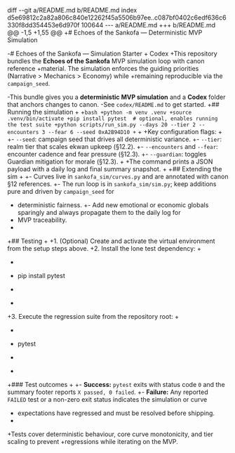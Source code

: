 diff --git a/README.md b/README.md
index d5e69812c2a82a806c840e12262f45a5506b97ee..c087bf0402c6edf636c6330f8dd354453e6d970f 100644
--- a/README.md
+++ b/README.md
@@ -1,5 +1,55 @@
+# Echoes of the Sankofa — Deterministic MVP Simulation
 
-# Echoes of the Sankofa — Simulation Starter + Codex
+This repository bundles the **Echoes of the Sankofa** MVP simulation loop with canon reference
+material. The simulation enforces the guiding priorities (Narrative > Mechanics > Economy) while
+remaining reproducible via the `campaign_seed`.
 
-This bundle gives you a **deterministic MVP simulation** and a **Codex** folder that anchors changes to canon.
-See `codex/README.md` to get started.
+## Running the simulation
+
+```bash
+python -m venv .venv
+source .venv/bin/activate
+pip install pytest  # optional, enables running the test suite
+python scripts/run_sim.py --days 20 --tier 2 --encounters 3 --fear 6 --seed 0xA2B94D10
+```
+
+Key configuration flags:
+
+- `--seed`: campaign seed that drives all deterministic variance.
+- `--tier`: realm tier that scales ekwan upkeep (§12.2).
+- `--encounters` and `--fear`: encounter cadence and fear pressure (§12.3).
+- `--guardian`: toggles Guardian mitigation for morale (§12.3).
+
+The command prints a JSON payload with a daily log and final summary snapshot.
+
+## Extending the sim
+
+- Curves live in `sankofa_sim/curves.py` and are annotated with canon §12 references.
+- The run loop is in `sankofa_sim/sim.py`; keep additions pure and driven by `campaign_seed` for
+  deterministic fairness.
+- Add new emotional or economic globals sparingly and always propagate them to the daily log for
+  MVP traceability.
+
+## Testing
+
+1. (Optional) Create and activate the virtual environment from the setup steps above.
+2. Install the lone test dependency:
+
+   ```bash
+   pip install pytest
+   ```
+
+3. Execute the regression suite from the repository root:
+
+   ```bash
+   pytest
+   ```
+
+### Test outcomes
+
+- **Success:** `pytest` exits with status code `0` and the summary footer reports `X passed, 0 failed`.
+- **Failure:** Any reported `FAILED` test or a non-zero exit status indicates the simulation or curve
+  expectations have regressed and must be resolved before shipping.
+
+Tests cover deterministic behaviour, core curve monotonicity, and tier scaling to prevent
+regressions while iterating on the MVP.
